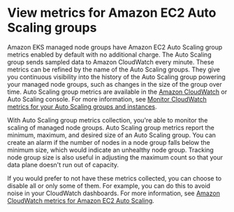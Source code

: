 # View metrics for Amazon EC2 Auto Scaling groups<a name="enable-asg-metrics"></a>

Amazon EKS managed node groups have Amazon EC2 Auto Scaling group metrics enabled by default with no additional charge\. The Auto Scaling group sends sampled data to Amazon CloudWatch every minute\. These metrics can be refined by the name of the Auto Scaling groups\. They give you continuous visibility into the history of the Auto Scaling group powering your managed node groups, such as changes in the size of the group over time\. Auto Scaling group metrics are available in the [Amazon CloudWatch](https://aws.amazon.com/cloudwatch) or Auto Scaling console\. For more information, see [Monitor CloudWatch metrics for your Auto Scaling groups and instances](https://docs.aws.amazon.com/autoscaling/ec2/userguide/ec2-auto-scaling-cloudwatch-monitoring.html)\.

With Auto Scaling group metrics collection, you're able to monitor the scaling of managed node groups\. Auto Scaling group metrics report the minimum, maximum, and desired size of an Auto Scaling group\. You can create an alarm if the number of nodes in a node group falls below the minimum size, which would indicate an unhealthy node group\. Tracking node group size is also useful in adjusting the maximum count so that your data plane doesn't run out of capacity\.

If you would prefer to not have these metrics collected, you can choose to disable all or only some of them\. For example, you can do this to avoid noise in your CloudWatch dashboards\. For more information, see [Amazon CloudWatch metrics for Amazon EC2 Auto Scaling](https://docs.aws.amazon.com/autoscaling/ec2/userguide/ec2-auto-scaling-cloudwatch-monitoring.html)\.